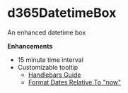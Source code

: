 # d365DatetimeBox
An enhanced datetime box

**Enhancements**
- 15 minute time interval
- Customizable tooltip
  - [Handlebars Guide](https://handlebarsjs.com/guide/)
  - [Format Dates Relative To "now"](https://formatjs.io/handlebars/#formatRelative)
